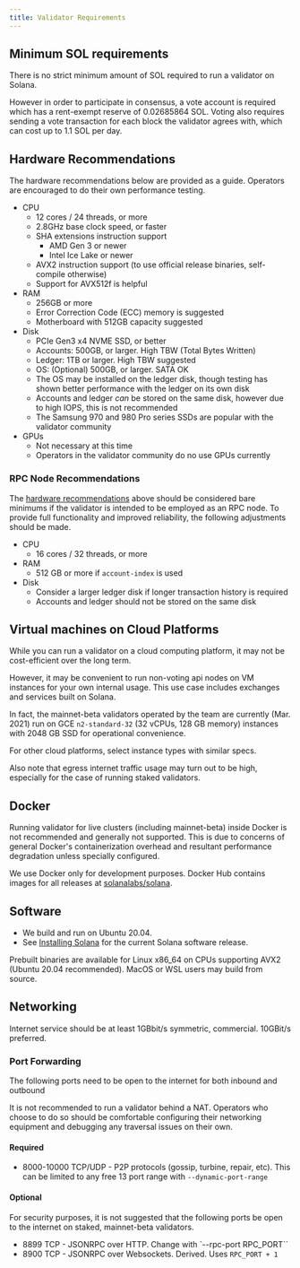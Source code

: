 ```yaml
---
title: Validator Requirements
---
```


## Minimum SOL requirements

There is no strict minimum amount of SOL required to run a validator on Solana.

However in order to participate in consensus, a vote account is required which
has a rent-exempt reserve of 0.02685864 SOL. Voting also requires sending a vote
transaction for each block the validator agrees with, which can cost up to
1.1 SOL per day.

## Hardware Recommendations

The hardware recommendations below are provided as a guide.  Operators are encouraged to do their own performance testing.

- CPU
  - 12 cores / 24 threads, or more
  - 2.8GHz base clock speed, or faster
  - SHA extensions instruction support
    - AMD Gen 3 or newer
    - Intel Ice Lake or newer
  - AVX2 instruction support (to use official release binaries, self-compile
    otherwise)
  - Support for AVX512f is helpful
- RAM
  - 256GB or more
  - Error Correction Code (ECC) memory is suggested
  - Motherboard with 512GB capacity suggested
- Disk
  - PCIe Gen3 x4 NVME SSD, or better
  - Accounts: 500GB, or larger. High TBW (Total Bytes Written)
  - Ledger: 1TB or larger. High TBW suggested
  - OS: (Optional) 500GB, or larger. SATA OK
  - The OS may be installed on the ledger disk, though testing has shown better
    performance with the ledger on its own disk
  - Accounts and ledger _can_ be stored on the same disk, however due to high
    IOPS, this is not recommended
  - The Samsung 970 and 980 Pro series SSDs are popular with the validator community
- GPUs
  - Not necessary at this time
  - Operators in the validator community do no use GPUs currently

### RPC Node Recommendations

The [hardware recommendations](#hardware-recommendations) above should be considered
bare minimums if the validator is intended to be employed as an RPC node. To provide
full functionality and improved reliability, the following adjustments should be
made.

- CPU
  - 16 cores / 32 threads, or more
- RAM
  - 512 GB or more if `account-index` is used
- Disk
  - Consider a larger ledger disk if longer transaction history is required
  - Accounts and ledger should not be stored on the same disk

## Virtual machines on Cloud Platforms

While you can run a validator on a cloud computing platform, it may not
be cost-efficient over the long term.

However, it may be convenient to run non-voting api nodes on VM instances for
your own internal usage. This use case includes exchanges and services built on
Solana.

In fact, the mainnet-beta validators operated by the team are currently
(Mar. 2021) run on GCE `n2-standard-32` (32 vCPUs, 128 GB memory) instances with
2048 GB SSD for operational convenience.

For other cloud platforms, select instance types with similar specs.

Also note that egress internet traffic usage may turn out to be high,
especially for the case of running staked validators.

## Docker

Running validator for live clusters (including mainnet-beta) inside Docker is
not recommended and generally not supported. This is due to concerns of general
Docker's containerization overhead and resultant performance degradation unless
specially configured.

We use Docker only for development purposes. Docker Hub contains images for all
releases at [solanalabs/solana](https://hub.docker.com/r/solanalabs/solana).

## Software

- We build and run on Ubuntu 20.04.
- See [Installing Solana](../cli/install-solana-cli-tools.md) for the current Solana software release.

Prebuilt binaries are available for Linux x86_64 on CPUs supporting AVX2 \(Ubuntu 20.04 recommended\).
MacOS or WSL users may build from source.

## Networking
Internet service should be at least 1GBbit/s symmetric, commercial. 10GBit/s preferred.

### Port Forwarding
The following ports need to be open to the internet for both inbound and outbound

It is not recommended to run a validator behind a NAT. Operators who choose to
do so should be comfortable configuring their networking equipment and debugging
any traversal issues on their own.

#### Required
- 8000-10000 TCP/UDP - P2P protocols (gossip, turbine, repair, etc). This can
be limited to any free 13 port range with `--dynamic-port-range`

#### Optional
For security purposes, it is not suggested that the following ports be open to
the internet on staked, mainnet-beta validators.
- 8899 TCP - JSONRPC over HTTP. Change with `--rpc-port RPC_PORT``
- 8900 TCP - JSONRPC over Websockets. Derived. Uses `RPC_PORT + 1`
